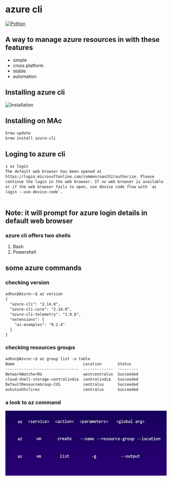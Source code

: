 # azure cli
[![Python](https://img.shields.io/pypi/pyversions/azure-cli.svg?maxAge=2592000)](https://pypi.python.org/pypi/azure-cli)

## A way to manage azure resources in with these features

<ul>
  <li> simple </li>
  <li>  cross platform </li>
  <li> stable </li>
  <li> automation </li>
  
</ul>  

## Installing azure cli

![Installation](https://docs.microsoft.com/en-us/cli/azure/install-azure-cli)

## Installing on MAc

```
brew update
brew install azure-cli

```

## Loging to azure cli

```
❯ az login
The default web browser has been opened at https://login.microsoftonline.com/common/oauth2/authorize. Please continue the login in the web browser. If no web browser is available or if the web browser fails to open, use device code flow with `az login --use-device-code`.


```
## Note: it will prompt for azure login details in default web browser

### azure cli offers two shells 

<ol>
  <li> Bash </li>
  <li> Powershell </li>
</ol>

## some azure commands 

###  checking version 

```
adhoc@Azure:~$ az version
{
  "azure-cli": "2.14.0",
  "azure-cli-core": "2.14.0",
  "azure-cli-telemetry": "1.0.6",
  "extensions": {
    "ai-examples": "0.2.4"
  }
}

```

### checking resources groups

```
adhoc@Azure:~$ az group list -o table
Name                              Location       Status
--------------------------------  -------------  ---------
NetworkWatcherRG                  westcentralus  Succeeded
cloud-shell-storage-centralindia  centralindia   Succeeded
DefaultResourceGroup-CUS          centralus      Succeeded
ashutoshhclires                   centralus      Succeeded

```

### a look to az command 

<img src="azcli.png">

